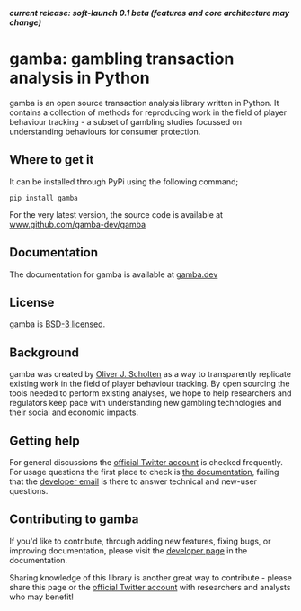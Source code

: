 ***current release: soft-launch 0.1 beta (features and core architecture may change)***

# gamba: gambling transaction analysis in Python

gamba is an open source transaction analysis library written in Python. It contains a collection of methods for reproducing work in the field of player behaviour tracking - a subset of gambling studies focussed on understanding behaviours for consumer protection.


## Where to get it
It can be installed through PyPi using the following command;

`pip install gamba`

For the very latest version, the source code is available at www.github.com/gamba-dev/gamba

## Documentation
The documentation for gamba is available at [gamba.dev](https://www.gamba.dev)

## License
gamba is [BSD-3 licensed](https://www.github.com/gamba-dev/gamba/license.md).

## Background
gamba was created by [Oliver J. Scholten](https://scholar.google.co.uk/citations?user=tvAteogAAAAJ&hl=en) as a way to transparently replicate existing work in the field of player behaviour tracking. By open sourcing the tools needed to perform existing analyses, we hope to help researchers and regulators keep pace with understanding new gambling technologies and their social and economic impacts.

## Getting help
For general discussions the [official Twitter account](https://www.twitter.com/gamba_dev) is checked frequently. For usage questions the first place to check is [the documentation](https://www.gamba.dev), failing that the [developer email](mailto:dev@gamba.dev) is there to answer technical and new-user questions. 

## Contributing to gamba
If you'd like to contribute, through adding new features, fixing bugs, or improving documentation, please visit the [developer page](https://www.gamba.dev/development.html) in the documentation. 

Sharing knowledge of this library is another great way to contribute - please share this page or the [official Twitter account](https://www.twitter.com/gamba_dev) with researchers and analysts who may benefit!
